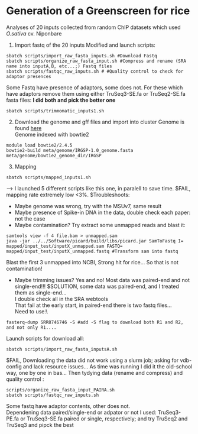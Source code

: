 # Generation of a Greenscreen for rice
Analyses of 20 inputs collected from random ChIP datasets which used *O.sativa* cv. Niponbare 
1. Import fastq of the 20 inputs
Modified and launch scripts:
```
sbatch scripts/import_raw_fasta_inputs.sh #Download Fastq
sbatch scripts/organize_raw_fasta_input.sh #Compress and rename (SRA name into inputA,B, etc...;) Fastq files
sbatch scripts/fastqc_raw_inputs.sh # #Quality control to check for adaptor presences
```
Some Fastq have presence of adaptors, some does not. For these which have adaptors remove them using either TruSeq3-SE.fa or TruSeq2-SE.fa fasta files: **I did both and pick the better one**
```
sbatch scripts/trimmomatic_inputs1.sh
```
2. Download the genome and gff files and import into cluster
Genome is found [here](https://rapdb.dna.affrc.go.jp/download/irgsp1.html)\
Genome indexed with bowtie2 
```
module load bowtie2/2.4.5
bowtie2-build meta/genome/IRGSP-1.0_genome.fasta meta/genome/bowtie2_genome_dir/IRGSP
```
3. Mapping
```
sbatch scripts/mapped_inputs1.sh
```
--> I launched 5 different scripts like this one, in paralell to save time.
$FAIL, mapping rate extremely low <3%. 
$Troubleshoots:
- Maybe genome was wrong, try with the MSUv7, same result
- Maybe presence of Spike-in DNA in the data, double check each paper: not the case
- Maybe contamination? Try extract some unmapped reads and blast it:
```
samtools view -f 4 file.bam > unmapped.sam
java -jar ../../Software/picard/build/libs/picard.jar SamToFastq I= mapped/input_test/inputX_unmapped.sam FASTQ= mapped/input_test/inputX_unmapped.fastq #Transform sam into fastq
```
Blast the first 3 unmapped into NCBI, Strong hit for rice... So that is not contamination!
- Maybe trimming issues? Yes and no! Most data was paired-end and not single-end!!!
$SOLUTION, some data was paired-end, and I treated them as single-end... \
I double check all in the SRA webtools\
That fail at the early start, in paired-end there is two fastq files...\
Need to use:\
```
fasterq-dump SRR8746746 -S #add -S flag to download both R1 and R2, and not only R1....
```
Launch scripts for download all:
```
sbatch scripts/import_raw_fasta_inputsA.sh 
```
$FAIL, Downloading the data did not work using a slurm job; asking  for vdb-config and lack resource issues... As time was running I did it the old-school way, one by one in bas... Then tydying data (rename and compress) and quality control :
```
scripts/organize_raw_fasta_input_PAIRA.sh 
sbatch scripts/fastqc_raw_inputs.sh
```
Some fastq have adaptor contents, other does not.\
Dependening data paired/single-end or adpator or not I used: TruSeq3-PE.fa or TruSeq3-SE.fa paired or single, respectively; and try TruSeq2 and TruSeq3 and pipck the best














